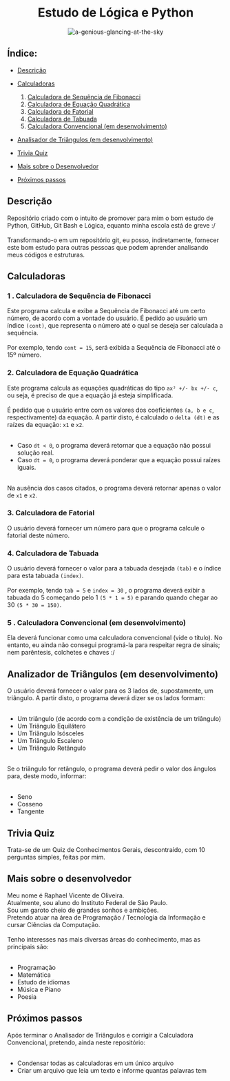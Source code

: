 <h1 align="center">Estudo de Lógica e Python</h1>

<center>

![a-genious-glancing-at-the-sky](https://th.bing.com/th/id/OIG2.XvRDmxoPL274Bo4806r7?w=1024&h=1024&rs=1&pid=ImgDetMain)

</center>

## Índice:

- <a href="#descrição">Descrição</a>
- <a href="#calculadoras">Calculadoras</a>
    1. <a href="#1--calculadora-de-sequência-de-fibonacci">Calculadora de Sequência de Fibonacci</a>
    2. <a href="#2-calculadora-de-equação-quadrática">Calculadora de Equação Quadrática</a>
    3. <a href="#3-calculadora-de-fatorial">Calculadora de Fatorial</a>
    4. <a href="#4-calculadora-de-tabuada">Calculadora de Tabuada</a>
    5. <a href="#5--calculadora-convencional-em-desenvolvimento">Calculadora Convencional (em desenvolvimento)</a>

- <a href="#analizador-de-triângulos-em-desenvolvimento">Analisador de Triângulos (em desenvolvimento)</a>
- <a href="#trivia-quiz">Trivia Quiz</a>
- <a href="#mais-sobre-o-desenvolvedor">Mais sobre o Desenvolvedor</a>
- <a href="#próximos-passos">Próximos passos</a>

## Descrição

<p>
Repositório criado com o intuito de promover para mim o bom estudo de Python, GitHub, Git Bash e Lógica, equanto minha escola está de greve :/ <br><br>
Transformando-o em um repositório git, eu posso, indiretamente, fornecer este bom estudo para outras pessoas que podem aprender analisando meus códigos e estruturas.
<p>

## Calculadoras

### 1 . Calculadora de Sequência de Fibonacci

<p>
Este programa calcula e exibe a Sequência de Fibonacci até um certo número, de acordo com a vontade do usuário. É pedido ao usuário um índice <code>(cont)</code>, que representa o número até o qual se deseja ser calculada a sequência.<br><br>
Por exemplo, tendo <code>cont = 15</code>, será exibida a Sequência de Fibonacci até o 15º número.

</p>

### 2. Calculadora de Equação Quadrática

<p>
Este programa calcula as equações quadráticas do tipo
<code>ax² +/- bx +/- c</code>, ou seja, é preciso de que a equação já esteja simplificada. <br><br>
É pedido que o usuário entre com os valores dos coeficientes <code>(a, b e c</code>, respectivamente) da equação. A partir disto, é calculado o <code>delta (dt)</code> e as raízes da equação: <code>x1</code> e <code>x2</code>.<br><br>
<ul>
<li>Caso <code>dt < 0</code>, o programa deverá retornar que a equação não possui solução real.</li>
<li>Caso <code>dt = 0</code>, o programa deverá ponderar que a equação possui raízes iguais.</li>
</ul><br>
Na ausência dos casos citados, o programa deverá retornar apenas o valor de <code>x1</code> e <code>x2</code>.
</p>

### 3. Calculadora de Fatorial

O usuário deverá fornecer um número para que o programa calcule o fatorial deste número.

### 4. Calculadora de Tabuada

<p>
O usuário deverá fornecer o valor para a tabuada desejada <code>(tab)</code> e o índice para esta tabuada <code>(index)</code>.<br><br>
Por exemplo, tendo <code>tab = 5</code> e <code>index = 30</code> , o programa deverá exibir a tabuada do 5 começando pelo 1 <code>(5 * 1 = 5)</code> e parando quando chegar ao 30 <code>(5 * 30 = 150)</code>.
</p>

### 5 . Calculadora Convencional (em desenvolvimento)

<p>
Ela deverá funcionar como uma calculadora convencional (vide o título). No entanto, eu ainda não consegui programá-la para respeitar regra de sinais; nem parêntesis, colchetes e chaves :/
</p>

## Analizador de Triângulos (em desenvolvimento)

<p>
O usuário deverá fornecer o valor para os 3 lados de, supostamente, um triângulo. A partir disto, o programa deverá dizer se os lados formam:<br><br>
<ul>
    <li>Um triângulo (de acordo com a condição de existência de um triângulo)</li>
    <li>Um Triângulo Equilátero</li>
    <li>Um Triângulo Isósceles</li>
    <li>Um Triângulo Escaleno</li>
    <li>Um Triângulo Retângulo</li>
</ul> <br>
Se o triângulo for retângulo, o programa deverá pedir o valor dos ângulos para, deste modo, informar:<br><br>
<ul>
<li>Seno</li>
<li>Cosseno</li>
<li>Tangente</li>
</ul>
</p>

## Trivia Quiz

<p>
Trata-se de um Quiz de Conhecimentos Gerais, descontraído, com 10 perguntas simples, feitas por mim.
</p>

## Mais sobre o desenvolvedor

<p>
Meu nome é Raphael Vicente de Oliveira.<br>
Atualmente, sou aluno do Instituto Federal de São Paulo.<br>
Sou um garoto cheio de grandes sonhos e ambições.<br>
Pretendo atuar na área de Programação / Tecnologia da Informação e cursar Ciências da Computação.<br><br>
Tenho interesses nas mais diversas áreas do conhecimento, mas as principais são:<br><br>
<ul>
<li>Programação</li>
<li>Matemática</li>
<li>Estudo de idiomas</li>
<li>Música e Piano</li>
<li>Poesia</li>
</ul>
</p>

## Próximos passos

<p>
Após terminar o Analisador de Triângulos e corrigir a Calculadora Convencional, pretendo, ainda neste repositório:<br><br>
<ul>
<li>Condensar todas as calculadoras em um único arquivo</li>
<li>Criar um arquivo que leia um texto e informe quantas palavras tem</li>
<ul>
</p>